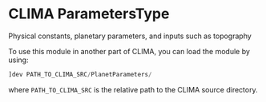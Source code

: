 # CLIMA ParametersType
Physical constants, planetary parameters, and inputs such as topography

To use this module in another part of CLIMA, you can load the module by using:
```julia
]dev PATH_TO_CLIMA_SRC/PlanetParameters/
```
where `PATH_TO_CLIMA_SRC` is the relative path to the CLIMA source directory.
